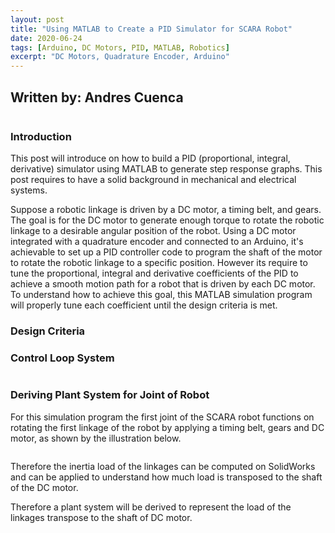 ```yaml
---
layout: post
title: "Using MATLAB to Create a PID Simulator for SCARA Robot"
date: 2020-06-24
tags: [Arduino, DC Motors, PID, MATLAB, Robotics]
excerpt: "DC Motors, Quadrature Encoder, Arduino"
---
```


## Written by: Andres Cuenca

<img src="{{ site.url }}{{ site.baseurl }}/images/industry-logos/matlab-logo.jpg" alt="">

### Introduction

This post will introduce on how to build a PID (proportional, integral, derivative) simulator using MATLAB to generate
step response graphs. This post requires to have a solid background in mechanical and electrical systems.


Suppose a robotic linkage is driven by a DC motor, a timing belt, and gears. The goal is for the
DC motor to generate enough torque to rotate the robotic linkage to a desirable
angular position of the robot. Using a DC motor integrated with a quadrature encoder and connected to an Arduino,
it's achievable to set up a PID controller code to program the shaft of the motor to rotate the robotic linkage to a
specific position. However its require to tune the proportional, integral and derivative coefficients of the PID to achieve
a smooth motion path for a robot that is driven by each DC motor. To understand how to achieve this goal,
this MATLAB simulation program will properly tune each coefficient until the design criteria is met.

### Design Criteria


### Control Loop System

<img src="{{ site.url }}{{ site.baseurl }}/images/DCmotor/motor-gear-CL.jpg" alt="">

### Deriving Plant System for Joint of Robot

For this simulation program the first joint of the SCARA robot functions on rotating the first linkage of the robot by applying a timing belt, gears and DC motor,
as shown by the illustration below.

<img src="{{ site.url }}{{ site.baseurl }}/images/SCARA_Robot1.jpg" alt="">

Therefore the inertia load of the linkages  can be computed on SolidWorks and can be applied
to understand how much load is transposed to the shaft of the DC motor.

Therefore a plant system will be derived to represent the load of the linkages transpose to the shaft of DC motor.

<img src="{{ site.url }}{{ site.baseurl }}/images/DCmotor/Plant-system-eqn.JPG" alt="">
